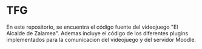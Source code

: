 # TFG
En este repositorio, se encuentra el código fuente del videojuego "El Alcalde de Zalamea". Ademas incluye el código de los diferentes plugins implementados para la comunicacion del videojuego y del servidor Moodle.

